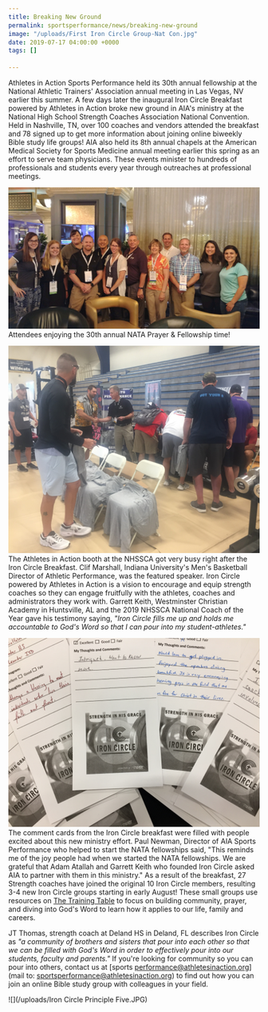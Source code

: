 ```yaml
---
title: Breaking New Ground
permalink: sportsperformance/news/breaking-new-ground
image: "/uploads/First Iron Circle Group-Nat Con.jpg"
date: 2019-07-17 04:00:00 +0000
tags: []

---
```

Athletes in Action Sports Performance held its 30th annual fellowship at the National Athletic Trainers' Association annual meeting in Las Vegas, NV earlier this summer. A few days later the inaugural Iron Circle Breakfast powered by Athletes in Action broke new ground in AIA's ministry at the National High School Strength Coaches Association National Convention. Held in Nashville, TN, over 100 coaches and vendors attended the breakfast and 78 signed up to get more information about joining online biweekly Bible study life groups! AIA also held its 8th annual chapels at the American Medical Society for Sports Medicine annual meeting earlier this spring as an effort to serve team physicians. These events minister to hundreds of professionals and students every year through outreaches at professional meetings. 

![](/uploads/IMG_5730.JPG)Attendees enjoying the 30th annual NATA Prayer & Fellowship time!

![](/uploads/IMG_5690.JPG)The Athletes in Action booth at the NHSSCA got very busy right after the Iron Circle Breakfast. Clif Marshall, Indiana University's Men's Basketball Director of Athletic Performance, was the featured speaker. Iron Circle powered by Athletes in Action is a vision to encourage and equip strength coaches so they can engage fruitfully with the athletes, coaches and administrators they work with. Garrett Keith, Westminster Christian Academy in Huntsville, AL and the 2019 NHSSCA National Coach of the Year gave his testimony saying, _"Iron Circle fills me up and holds me accountable to God's Word so that I can pour into my student-athletes."_ 

![](/uploads/IMG_5689.JPG)The comment cards from the Iron Circle breakfast were filled with people excited about this new ministry effort. Paul Newman, Director of AIA Sports Performance who helped to start the NATA fellowships said, "This reminds me of the joy people had when we started the NATA fellowships. We are grateful that Adam Atallah and Garrett Keith who founded Iron Circle asked AIA to partner with them in this ministry." As a result of the breakfast, 27 Strength coaches have joined the original 10 Iron Circle members, resulting 3-4 new Iron Circle groups starting in early August! These small groups use resources on [The Training Table](https://goaia.org/sportsperformance/resources/) to focus on building community, prayer, and diving into God's Word to learn how it applies to our life, family and careers. 

JT Thomas, strength coach at Deland HS in Deland, FL describes Iron Circle as _"a community of brothers and sisters that pour into each other so that we can be filled with God's Word in order to effectively pour into our students, faculty and parents."_ If you're looking for community so you can pour into others, contact us at [sports performance@athletesinaction.org](mail to: sportsperformance@athletesinaction.org) to find out how you can join an online Bible study group with colleagues in your field. 

![](/uploads/Iron Circle Principle Five.JPG)